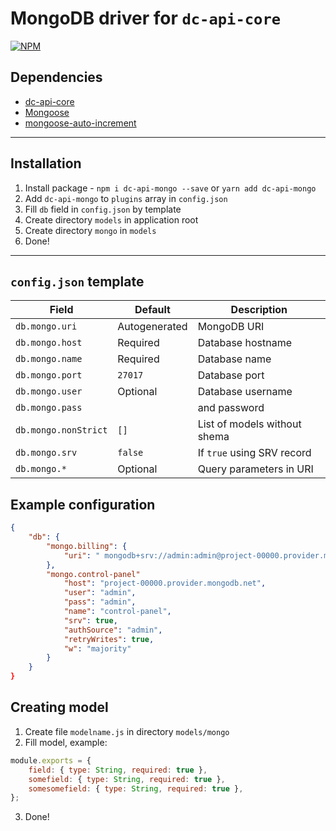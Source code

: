 # MongoDB driver for `dc-api-core`

[![NPM](https://nodei.co/npm/dc-api-mongo.png)](https://npmjs.com/package/dc-api-mongo)

## Dependencies

* [dc-api-core](https://github.com/DimaCrafter/dc-api-core)
* [Mongoose](https://github.com/Automattic/mongoose)
* [mongoose-auto-increment](https://github.com/codetunnel/mongoose-auto-increment)

---

## Installation

1) Install package - `npm i dc-api-mongo --save` or `yarn add dc-api-mongo`
2) Add `dc-api-mongo` to `plugins` array in `config.json`
3) Fill `db` field in `config.json` by template
4) Create directory `models` in application root
5) Create directory `mongo` in `models`
6) Done!

---

## `config.json` template

| Field                | Default       | Description                  |
|----------------------|---------------|------------------------------|
| `db.mongo.uri`       | Autogenerated | MongoDB URI                  |
| `db.mongo.host`      | Required      | Database hostname            |
| `db.mongo.name`      | Required      | Database name                |
| `db.mongo.port`      | `27017`       | Database port                |
| `db.mongo.user`      | Optional      | Database username            |
| `db.mongo.pass`      |               | and password                 |
| `db.mongo.nonStrict` | `[]`          | List of models without shema |
| `db.mongo.srv`       | `false`       | If `true` using SRV record   |
| `db.mongo.*`         | Optional      | Query parameters in URI      |

## Example configuration

```json
{
    "db": {
        "mongo.billing": {
            "uri": " mongodb+srv://admin:admin@project-00000.provider.mongodb.net/billing?authSource=admin&retryWrites=true&w=majority"
        },
        "mongo.control-panel"
            "host": "project-00000.provider.mongodb.net",
            "user": "admin",
            "pass": "admin",
            "name": "control-panel",
            "srv": true,
            "authSource": "admin",
            "retryWrites": true,
            "w": "majority"
        }
    }
}
```

## Creating model

1) Create file `modelname.js` in directory `models/mongo`
2) Fill model, example:
```js
module.exports = {
    field: { type: String, required: true },
    somefield: { type: String, required: true },
    somesomefield: { type: String, required: true },
};
```
3) Done!
